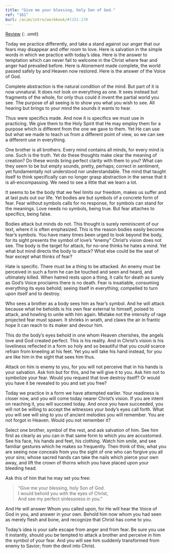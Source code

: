 ```yaml
---
title: "Give me your blessing, holy Son of God."
ref: "161"
burl: /acim/intro/workbook/#l151-170
---
```


<a class="hide-review" href="/workbook/l176/#l161">Review</a>
{: .omit}

Today we practice differently, and take a stand against our anger that
our fears may disappear and offer room to love. Here is salvation in the
simple words in which we practice with today’s idea. Here is the answer
to temptation which can never fail to welcome in the Christ where fear
and anger had prevailed before. Here is Atonement made complete, the
world passed safely by and Heaven now restored. Here is the answer of
the Voice of God.

Complete abstraction is the natural condition of the mind. But part of
it is now unnatural. It does not look on everything as one. It sees
instead but fragments of the whole, for only thus could it invent the
partial world you see. The purpose of all seeing is to show you what you
wish to see. All hearing but brings to your mind the sounds it wants to
hear.

Thus were specifics made. And now it is specifics we must use in
practicing. We give them to the Holy Spirit that He may employ them for
a purpose which is different from the one we gave to them. Yet He can
use but what we made to teach us from a different point of view, so we
can see a different use in everything.

One brother is all brothers. Every mind contains all minds, for every
mind is one. Such is the truth. Yet do these thoughts make clear the
meaning of creation? Do these words bring perfect clarity with them to
you? What can they seem to be but empty sounds, pretty, perhaps; correct
in sentiment, yet fundamentally not understood nor understandable. The
mind that taught itself to think specifically can no longer grasp
abstraction in the sense that it is all-encompassing. We need to see a
little that we learn a lot.

It seems to be the body that we feel limits our freedom, makes us suffer
and at last puts out our life. Yet bodies are but symbols of a concrete
form of fear. Fear without symbols calls for no response, for symbols
can stand for the meanings. Love needs no symbols, being true. But fear
attaches to specifics, being false.

Bodies attack but minds do not. This thought is surely reminiscent of
our text, where it is often emphasized. This is the reason bodies easily
become fear’s symbols. You have many times been urged to look beyond the
body, for its sight presents the symbol of love’s “enemy” Christ’s
vision does not see. The body is the target for attack, for no-one
thinks he hates a mind. Yet what but mind directs the body to attack?
What else could be the seat of fear except what thinks of fear?

Hate is specific. There must be a thing to be attacked. An enemy must be
perceived in such a form he can be touched and seen and heard, and
ultimately killed. When hatred rests upon a thing, it calls for death as
surely as God’s Voice proclaims there is no death. Fear is insatiable,
consuming everything its eyes behold; seeing itself in everything;
compelled to turn upon itself and to destroy.

Who sees a brother as a body sees him as fear’s symbol. And he will
attack because what he beholds is his own fear external to himself,
poised to attack, and howling to unite with him again. Mistake not the
intensity of rage projected fear must spawn. It shrieks in wrath, and
claws the air in frantic hope it can reach to its maker and devour him.

This do the body’s eyes behold in one whom Heaven cherishes, the angels
love and God created perfect. This is his reality. And in Christ’s
vision is his loveliness reflected in a form so holy and so beautiful
that you could scarce refrain from kneeling at his feet. Yet you will
take his hand instead, for you are like him in the sight that sees him
thus.

Attack on him is enemy to you, for you will not perceive that in his
hands is your salvation. Ask him but for this, and he will give it to
you. Ask him not to symbolize your fear. Would you request that love
destroy itself? Or would you have it be revealed to you and set you
free?

Today we practice in a form we have attempted earlier. Your readiness is
closer now, and you will come today nearer Christ’s vision. If you are
intent on reaching it, you will succeed today. And once you have
succeeded, you will not be willing to accept the witnesses your body’s
eyes call forth. What you will see will sing to you of ancient melodies
you will remember. You are not forgot in Heaven. Would you not remember
it?

Select one brother, symbol of the rest, and ask salvation of him.
See him first as clearly as you can in that same form to which you are
accustomed. See his face, his hands and feet, his clothing. Watch him
smile, and see familiar gestures which he makes so frequently. Then
think of this; what you are seeing now conceals from you the sight of
one who can forgive you all your sins; whose sacred hands can take the
nails which pierce your own away, and lift the crown of thorns which you
have placed upon your bleeding head.

Ask this of him that he may set you free:

> “Give me your blessing, holy Son of God.<br/>
> I would behold you with the eyes of Christ,<br/>
> And see my perfect sinlessness in you.”

And He will answer Whom you called upon, for He will hear the Voice of
God in you, and answer in your own. Behold him now whom you had seen as
merely flesh and bone, and recognize that Christ has come to you.

Today’s idea is your safe escape from anger and from fear. Be sure you
use it instantly, should you be tempted to attack a brother and perceive
in him the symbol of your fear. And you will see him suddenly
transformed from enemy to Savior; from the devil into Christ.

